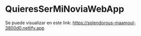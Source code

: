 # QuieresSerMiNoviaWebApp
Se puede visualizar en este link: https://splendorous-maamoul-3800d0.netlify.app
